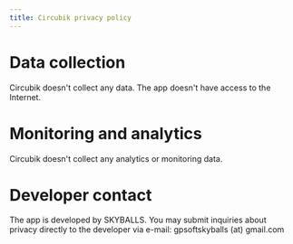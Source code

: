 ```yaml
---
title: Circubik privacy policy
---
```


Data collection
===============

Circubik doesn't collect any data. The app doesn't have access to the Internet.

Monitoring and analytics
========================

Circubik doesn't collect any analytics or monitoring data.

Developer contact
=================

The app is developed by SKYBALLS. You may submit inquiries about privacy directly to the developer via e-mail: gpsoftskyballs (at) gmail.com

